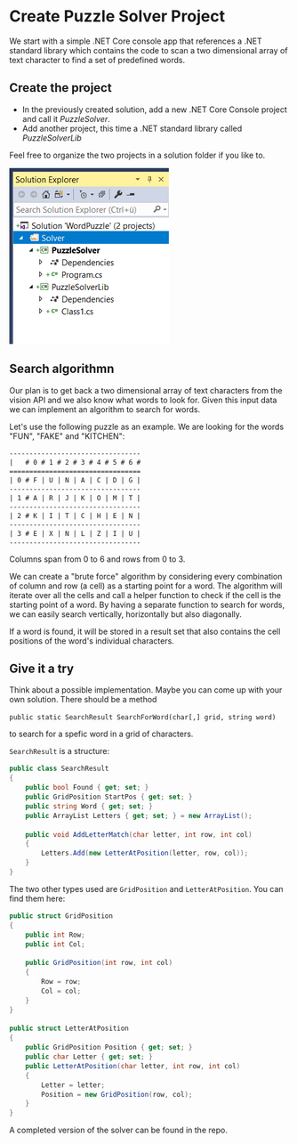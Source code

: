 # Create Puzzle Solver Project

We start with a simple .NET Core console app that references a .NET standard library which contains the code to scan a two dimensional array of text character to find a set of predefined words.

## Create the project

* In the previously created solution, add a new .NET Core Console project and call it _PuzzleSolver_.
* Add another project, this time a .NET standard library called _PuzzleSolverLib_

Feel free to organize the two projects in a solution folder if you like to.

![Puzzle Solver Projects](../assets/PuzzleSolverProjects.png)

## Search algorithmn

Our plan is to get back a two dimensional array of text characters from the vision API and we also know what words to look for. Given this input data we can implement an algorithm to search for words.

Let's use the following puzzle as an example. We are looking for the words "FUN", "FAKE" and "KITCHEN":

````
---------------------------------
|   # 0 # 1 # 2 # 3 # 4 # 5 # 6 #
=================================
| 0 # F | U | N | A | C | D | G |
---------------------------------
| 1 # A | R | J | K | O | M | T |
---------------------------------
| 2 # K | I | T | C | H | E | N |
---------------------------------
| 3 # E | X | N | L | Z | I | U |
---------------------------------
````

Columns span from 0 to 6 and rows from 0 to 3.

We can create a "brute force" algorithm by considering every combination of column and row (a cell) as a starting point for a word. The algorithm will iterate over all the cells and call a helper function to check if the cell is the starting point of a word. 
By having a separate function to search for words, we can easily search vertically, horizontally but also diagonally.

If a word is found, it will be stored in a result set that also contains the cell positions of the word's individual characters.

## Give it a try

Think about a possible implementation. Maybe you can come up with your own solution. There should be a method

`public static SearchResult SearchForWord(char[,] grid, string word)`

to search for a spefic word in a grid of characters.

`SearchResult` is a structure:

```cs
public class SearchResult
{
    public bool Found { get; set; }
    public GridPosition StartPos { get; set; }
    public string Word { get; set; }
    public ArrayList Letters { get; set; } = new ArrayList();

    public void AddLetterMatch(char letter, int row, int col)
    {
        Letters.Add(new LetterAtPosition(letter, row, col));
    }
}
```

The two other types used are `GridPosition` and `LetterAtPosition`. You can find them here:

```cs
public struct GridPosition
{
    public int Row;
    public int Col;

    public GridPosition(int row, int col)
    {
        Row = row;
        Col = col;
    }
}

public struct LetterAtPosition
{
    public GridPosition Position { get; set; }
    public char Letter { get; set; }
    public LetterAtPosition(char letter, int row, int col)
    {
        Letter = letter;
        Position = new GridPosition(row, col);
    }
}
```

A completed version of the solver can be found in the repo.



